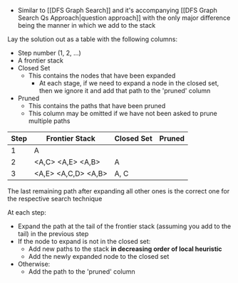 - Similar to [[DFS Graph Search]] and it's accompanying [[DFS Graph Search Qs Approach|question approach]] with the only major difference being the manner in which we add to the stack
  
Lay the solution out as a table with the following columns:
- Step number (1, 2, ...)
- A frontier stack
-  Closed Set
	- This contains the nodes that have been expanded
		- At each stage, if we need to expand a node in the closed set, then we ignore it and add that path to the 'pruned' column
- Pruned
	- This contains the paths that have been pruned
	- This column may be omitted if we have not been asked to prune multiple paths

| Step | Frontier Stack       | Closed Set  | Pruned |
| ---- | ----------- | ----- | ----- |
| 1    | A           |     | |
| 2    | <A,C> <A,E> <A,B> | A | |
| 3    | <A,E> <A,C,D> <A,B>| A, C |    |

The last remaining path after expanding all other ones is the correct one for the respective search technique

At each step:
- Expand the path at the tail of the frontier stack (assuming you add to the tail) in the previous step
- If the node to expand is not in the closed set:
	- Add new paths to the stack **in decreasing order of local heuristic**
	- Add the newly expanded node to the closed set
- Otherwise:
	- Add the path to the 'pruned' column